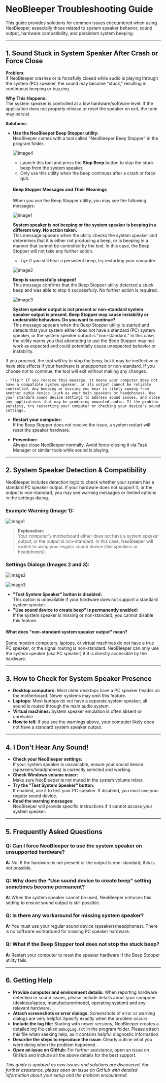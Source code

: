 # NeoBleeper Troubleshooting Guide

This guide provides solutions for common issues encountered when using NeoBleeper, especially those related to system speaker behavior, sound output, hardware compatibility, and persistent system beeping.

---

## 1. Sound Stuck in System Speaker After Crash or Force Close

**Problem:**  
If NeoBleeper crashes or is forcefully closed while audio is playing through the system (PC) speaker, the sound may become "stuck," resulting in continuous beeping or buzzing.

**Why This Happens:**  
The system speaker is controlled at a low hardware/software level. If the application does not properly release or reset the speaker on exit, the tone may persist.

**Solutions:**
- **Use the NeoBleeper Beep Stopper utility:**  
  NeoBleeper comes with a tool called "NeoBleeper Beep Stopper" in the program folder.
 
  ![image4](https://github.com/user-attachments/assets/8503d816-3ec1-477f-8233-28971640a8b4)
  
  - Launch this tool and press the **Stop Beep** button to stop the stuck beep from the system speaker.
  - Only use this utility when the beep continues after a crash or force quit.

  #### Beep Stopper Messages and Their Meanings

  When you use the Beep Stopper utility, you may see the following messages:

  ![image1](https://github.com/user-attachments/assets/a703c888-c4eb-4387-b713-a18b3c6e213c)
    
    **System speaker is not beeping or the system speaker is beeping in a different way. No action taken.**  
    This message appears when the utility checks the system speaker and determines that it is either not producing a beep, or is beeping in a manner that cannot be controlled by the tool. In this case, the Beep Stopper will not take any further action.  
    - *Tip:* If you still hear a persistent beep, try restarting your computer.

  ![image2](https://github.com/user-attachments/assets/7ecf60b1-6c6e-464a-9f36-df0e821c2ae9)
    
    **Beep is successfully stopped!**  
    This message confirms that the Beep Stopper utility detected a stuck beep and was able to stop it successfully. No further action is required.

  ![image3](https://github.com/user-attachments/assets/4f02f8e0-ac3b-4c9b-bed7-6835872a84e4)
  
    **System speaker output is not present or non-standard system speaker output is present. Beep Stopper may cause instability or undesirable behaviors. Do you want to continue?**  
    This message appears when the Beep Stopper utility is started and detects that your system either does not have a standard (PC) system speaker, or the system speaker output is "non-standard." In this case, the utility warns you that attempting to use the Beep Stopper may not work as expected and could potentially cause unexpected behavior or instability.

If you proceed, the tool will try to stop the beep, but it may be ineffective or have side effects if your hardware is unsupported or non-standard.
If you choose not to continue, the tool will exit without making any changes.

    - *Tip:* If you receive this message, it means your computer does not have a compatible system speaker, or its output cannot be reliably controlled. Any beeping or buzzing you hear is likely coming from another audio device (such as your main speakers or headphones). Use your standard sound device settings to address sound issues, and close any applications that may be producing unwanted audio. If the problem persists, try restarting your computer or checking your device's sound settings.

- **Restart your computer:**  
  If the Beep Stopper does not resolve the issue, a system restart will reset the speaker hardware.

- **Prevention:**  
  Always close NeoBleeper normally. Avoid force-closing it via Task Manager or similar tools while sound is playing.
---

## 2. System Speaker Detection & Compatibility

NeoBleeper includes detection logic to check whether your system has a standard PC speaker output. If your hardware does not support it, or the output is non-standard, you may see warning messages or limited options in the settings dialog.

### Example Warning (Image 1):

![image1](https://github.com/user-attachments/assets/a419367f-39ab-44c5-8d66-036f031b3dd3)

> **Explanation:**  
> Your computer's motherboard either does not have a system speaker output, or the output is non-standard. In this case, NeoBleeper will switch to using your regular sound device (like speakers or headphones).

### Settings Dialogs (Images 2 and 3):

![image2](https://github.com/user-attachments/assets/79163339-94a2-4bc7-8096-7dbacaee8505)

![image3](https://github.com/user-attachments/assets/6935af64-f727-44b1-b06e-ed2e5bd41355)

- **"Test System Speaker" button is disabled:**  
  This option is unavailable if your hardware does not support a standard system speaker.  
- **"Use sound device to create beep" is permanently enabled:**  
  If the system speaker is missing or non-standard, you cannot disable this feature.

#### What does "non-standard system speaker output" mean?
Some modern computers, laptops, or virtual machines do not have a true PC speaker, or the signal routing is non-standard. NeoBleeper can only use the system speaker (aka  PC speaker) if it is directly accessible by the hardware.

---

## 3. How to Check for System Speaker Presence

- **Desktop computers:** Most older desktops have a PC speaker header on the motherboard. Newer systems may omit this feature.
- **Laptops:** Most laptops do not have a separate system speaker; all sound is routed through the main audio system.
- **Virtual machines:** System speaker emulation is often absent or unreliable.
- **How to tell:** If you see the warnings above, your computer likely does not have a standard system speaker output.

---

## 4. I Don't Hear Any Sound!

- **Check your NeoBleeper settings:**  
  If your system speaker is unavailable, ensure your sound device (speakers/headphones) is correctly selected and working.
- **Check Windows volume mixer:**  
  Make sure NeoBleeper is not muted in the system volume mixer.
- **Try the "Test System Speaker" button:**  
  If enabled, use it to test your PC speaker. If disabled, you must use your regular sound device.
- **Read the warning messages:**  
  NeoBleeper will provide specific instructions if it cannot access your system speaker.

---

## 5. Frequently Asked Questions

### Q: Can I force NeoBleeper to use the system speaker on unsupported hardware?
**A:** No. If the hardware is not present or the output is non-standard, this is not possible.

### Q: Why does the "Use sound device to create beep" setting sometimes become permanent?
**A:** When the system speaker cannot be used, NeoBleeper enforces this setting to ensure sound output is still possible.

### Q: Is there any workaround for missing system speaker?
**A:** You must use your regular sound device (speakers/headphones). There is no software workaround for missing PC speaker hardware.

### Q: What if the Beep Stopper tool does not stop the stuck beep?
**A:** Restart your computer to reset the speaker hardware if the Beep Stopper utility fails.

---

## 6. Getting Help

- **Provide computer and environment details:** When reporting hardware detection or sound issues, please include details about your computer (desktop/laptop, manufacturer/model, operating system) and any relevant hardware.
- **Attach screenshots or error dialogs:** Screenshots of error or warning dialogs are very helpful. Specify exactly when the problem occurs.
- **Include the log file:** Starting with newer versions, NeoBleeper creates a detailed log file called `DebugLog.txt` in the program folder. Please attach this file when seeking help, as it contains helpful diagnostic information.
- **Describe the steps to reproduce the issue:** Clearly outline what you were doing when the problem happened.
- **Open an issue on GitHub:** For further assistance, open an issue on GitHub and include all the above details for the best support.

_This guide is updated as new issues and solutions are discovered. For further assistance, please open an issue on GitHub with detailed information about your setup and the problem encountered._

